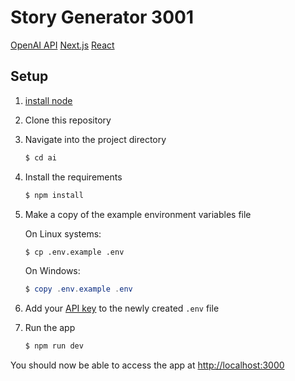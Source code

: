 # Story Generator 3001

[OpenAI API](https://beta.openai.com/docs/quickstart)
[Next.js](https://nextjs.org/)
[React](https://reactjs.org/)

## Setup

1. [install node](https://nodejs.org/en/)

2. Clone this repository

3. Navigate into the project directory

   ```bash
   $ cd ai
   ```

4. Install the requirements

   ```bash
   $ npm install
   ```

5. Make a copy of the example environment variables file

   On Linux systems:

   ```bash
   $ cp .env.example .env
   ```

   On Windows:

   ```powershell
   $ copy .env.example .env
   ```

6. Add your [API key](https://beta.openai.com/account/api-keys) to the newly created `.env` file

7. Run the app

   ```bash
   $ npm run dev
   ```

You should now be able to access the app at [http://localhost:3000](http://localhost:3000)
